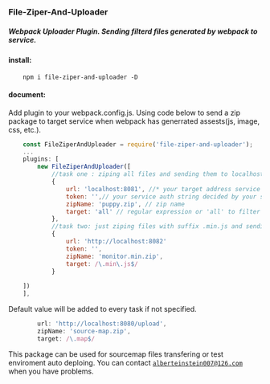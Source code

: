 ### File-Ziper-And-Uploader
##### Webpack Uploader Plugin. Sending filterd files generated by webpack to service.


#### install:
```text
    npm i file-ziper-and-uploader -D
```

#### document:
Add plugin to your webpack.config.js. Using code below to send a zip package to target service when webpack has generrated assests(js, image, css, etc.).

```javascript
    const FileZiperAndUploader = require('file-ziper-and-uploader');
    ...
    plugins: [
        new FileZiperAndUploader([
            //task one : ziping all files and sending them to localhost:8081
            {
                url: 'localhost:8081', //* your target address service to receive zip
                token: '',// your service auth string decided by your service code.
                zipName: 'puppy.zip', // zip name
                target: 'all' // regular expression or 'all' to filter files to zip
            },
            //task two: just ziping files with suffix .min.js and sending them to localhost:8082
            {
                url: 'http://localhost:8082'
                token: '',
                zipName: 'monitor.min.zip',
                target: /\.min\.js$/
            }
            
    ])
    ],
```

Default value will be added to every task if not specified. 
```javascript
        url: 'http://localhost:8080/upload',
        zipName: 'source-map.zip',
        target: /\.map$/
```
This package can be used for sourcemap files transfering or test enviroment auto deploing. You can contact <code>alberteinstein007@126.com</code> when you have problems.